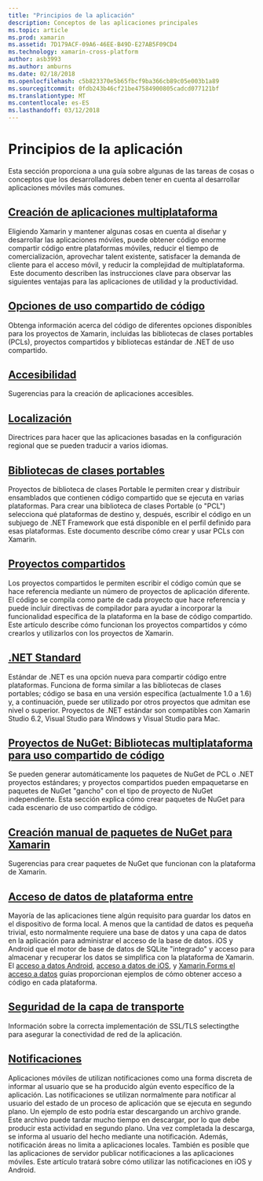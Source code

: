 ```yaml
---
title: "Principios de la aplicación"
description: Conceptos de las aplicaciones principales
ms.topic: article
ms.prod: xamarin
ms.assetid: 7D179ACF-09A6-46EE-B49D-E27AB5F09CD4
ms.technology: xamarin-cross-platform
author: asb3993
ms.author: amburns
ms.date: 02/18/2018
ms.openlocfilehash: c5b823370e5b65fbcf9ba366cb89c05e003b1a89
ms.sourcegitcommit: 0fdb243b46cf21be47584900805cadcd077121bf
ms.translationtype: MT
ms.contentlocale: es-ES
ms.lasthandoff: 03/12/2018
---
```

# <a name="application-fundamentals"></a>Principios de la aplicación

Esta sección proporciona a una guía sobre algunas de las tareas de cosas o conceptos que los desarrolladores deben tener en cuenta al desarrollar aplicaciones móviles más comunes.

##  <a name="building-cross-platform-applicationscross-platformapp-fundamentalsbuilding-cross-platform-applicationsindexmd"></a>[Creación de aplicaciones multiplataforma](~/cross-platform/app-fundamentals/building-cross-platform-applications/index.md)

Eligiendo Xamarin y mantener algunas cosas en cuenta al diseñar y desarrollar las aplicaciones móviles, puede obtener código enorme compartir código entre plataformas móviles, reducir el tiempo de comercialización, aprovechar talent existente, satisfacer la demanda de cliente para el acceso móvil, y reducir la complejidad de multiplataforma. &nbsp;Este documento describen las instrucciones clave para observar las siguientes ventajas para las aplicaciones de utilidad y la productividad.

## <a name="code-sharing-optionscode-sharingmd"></a>[Opciones de uso compartido de código](code-sharing.md)

Obtenga información acerca del código de diferentes opciones disponibles para los proyectos de Xamarin, incluidas las bibliotecas de clases portables (PCLs), proyectos compartidos y bibliotecas estándar de .NET de uso compartido.


## <a name="accessibilityaccessibilitymd"></a>[Accesibilidad](accessibility.md)

Sugerencias para la creación de aplicaciones accesibles.


## <a name="localizationlocalizationmd"></a>[Localización](localization.md)

Directrices para hacer que las aplicaciones basadas en la configuración regional que se pueden traducir a varios idiomas.


##  <a name="portable-class-librariescross-platformapp-fundamentalspclmd"></a>[Bibliotecas de clases portables](~/cross-platform/app-fundamentals/pcl.md)

Proyectos de biblioteca de clases Portable le permiten crear y distribuir ensamblados que contienen código compartido que se ejecuta en varias plataformas. Para crear una biblioteca de clases Portable (o "PCL") selecciona qué plataformas de destino y, después, escribir el código en un subjuego de .NET Framework que está disponible en el perfil definido para esas plataformas. Este documento describe cómo crear y usar PCLs con Xamarin.

##  <a name="shared-projectscross-platformapp-fundamentalsshared-projectsmd"></a>[Proyectos compartidos](~/cross-platform/app-fundamentals/shared-projects.md)

Los proyectos compartidos le permiten escribir el código común que se hace referencia mediante un número de proyectos de aplicación diferente. El código se compila como parte de cada proyecto que hace referencia y puede incluir directivas de compilador para ayudar a incorporar la funcionalidad específica de la plataforma en la base de código compartido. Este artículo describe cómo funcionan los proyectos compartidos y cómo crearlos y utilizarlos con los proyectos de Xamarin.

##  <a name="net-standardcross-platformapp-fundamentalsnet-standardmd"></a>[.NET Standard](~/cross-platform/app-fundamentals/net-standard.md)

Estándar de .NET es una opción nueva para compartir código entre plataformas. Funciona de forma similar a las bibliotecas de clases portables; código se basa en una versión específica (actualmente 1.0 a 1.6) y, a continuación, puede ser utilizado por otros proyectos que admitan ese nivel o superior. Proyectos de .NET estándar son compatibles con Xamarin Studio 6.2, Visual Studio para Windows y Visual Studio para Mac.

##  <a name="nuget-projects-multiplatform-libraries-for-code-sharingcross-platformapp-fundamentalsnuget-multiplatform-librariesindexmd"></a>[Proyectos de NuGet: Bibliotecas multiplataforma para uso compartido de código](~/cross-platform/app-fundamentals/nuget-multiplatform-libraries/index.md)

Se pueden generar automáticamente los paquetes de NuGet de PCL o .NET proyectos estándares; y proyectos compartidos pueden empaquetarse en paquetes de NuGet "gancho" con el tipo de proyecto de NuGet independiente. Esta sección explica cómo crear paquetes de NuGet para cada escenario de uso compartido de código.

##  <a name="manually-creating-nuget-packages-for-xamarincross-platformapp-fundamentalsnuget-manualmd"></a>[Creación manual de paquetes de NuGet para Xamarin](~/cross-platform/app-fundamentals/nuget-manual.md)

Sugerencias para crear paquetes de NuGet que funcionan con la plataforma de Xamarin.

##  <a name="cross-platform-data-accessxamarin-formsdata-cloudindexmd"></a>[Acceso de datos de plataforma entre](~/xamarin-forms/data-cloud/index.md)

Mayoría de las aplicaciones tiene algún requisito para guardar los datos en el dispositivo de forma local. A menos que la cantidad de datos es pequeña trivial, esto normalmente requiere una base de datos y una capa de datos en la aplicación para administrar el acceso de la base de datos. iOS y Android que el motor de base de datos de SQLite "integrado" y acceso para almacenar y recuperar los datos se simplifica con la plataforma de Xamarin. El [acceso a datos Android](~/android/data-cloud/data-access/index.md), [acceso a datos de iOS](~/ios/data-cloud/data/index.md), y [Xamarin.Forms el acceso a datos](~/xamarin-forms/data-cloud/index.md) guías proporcionan ejemplos de cómo obtener acceso a código en cada plataforma.


##  <a name="transport-layer-securitytransport-layer-securitymd"></a>[Seguridad de la capa de transporte](transport-layer-security.md)

Información sobre la correcta implementación de SSL/TLS selectingthe para asegurar la conectividad de red de la aplicación.


##  <a name="notificationsxamarin-formsdata-cloudpush-notificationsindexmd"></a>[Notificaciones](~/xamarin-forms/data-cloud/push-notifications/index.md)

Aplicaciones móviles de utilizan notificaciones como una forma discreta de informar al usuario que se ha producido algún evento específico de la aplicación. Las notificaciones se utilizan normalmente para notificar al usuario del estado de un proceso de aplicación que se ejecuta en segundo plano. Un ejemplo de esto podría estar descargando un archivo grande. Este archivo puede tardar mucho tiempo en descargar, por lo que debe producir esta actividad en segundo plano. Una vez completada la descarga, se informa al usuario del hecho mediante una notificación.
Además, notificación áreas no limita a aplicaciones locales. También es posible que las aplicaciones de servidor publicar notificaciones a las aplicaciones móviles. Este artículo tratará sobre cómo utilizar las notificaciones en iOS y Android.
